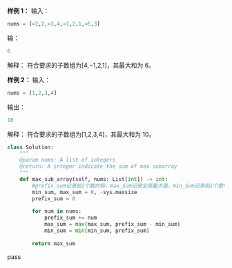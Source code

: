 

**样例 1：**
输入：
```python
nums = [−2,2,−3,4,−1,2,1,−5,3]
```
输：
```python
6
```
解释：
符合要求的子数组为[4,−1,2,1]，其最大和为 6。

**样例 2：**
输入：
```python
nums = [1,2,3,4]
```
输出：
```python
10
```
解释：
符合要求的子数组为[1,2,3,4]，其最大和为 10。



```python
class Solution:
    """
    @param nums: A list of integers
    @return: A integer indicate the sum of max subarray
    """
    def max_sub_array(self, nums: List[int]) -> int:
        #prefix_sum记录前i个数的和，max_Sum记录全局最大值，min_Sum记录前i个数中0-k的最小值
        min_sum, max_sum = 0, -sys.maxsize
        prefix_sum = 0
        
        for num in nums:
            prefix_sum += num
            max_sum = max(max_sum, prefix_sum - min_sum)
            min_sum = min(min_sum, prefix_sum)
            
        return max_sum
```
pass